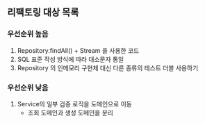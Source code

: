 ## 리팩토링 대상 목록

### 우선순위 높음

1. Repository.findAll() + Stream 을 사용한 코드
2. SQL 표준 작성 방식에 따라 대소문자 통일
3. Repository 의 인메모리 구현체 대신 다른 종류의 테스트 더블 사용하기

### 우선순위 낮음

1. Service의 일부 검증 로직을 도메인으로 이동
    - 조회 도메인과 생성 도메인을 분리
